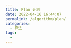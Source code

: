 ```yaml
---
title: Plan 计划
date: 2022-04-16 16:44:07
permalink: /algorithm/plan/
categories:
  - 算法
tags:
  - 
---
```

